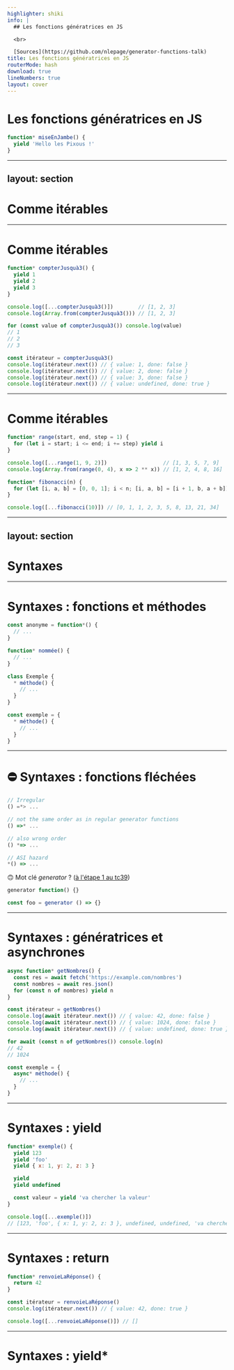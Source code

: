 ```yaml
---
highlighter: shiki
info: |
  ## Les fonctions génératrices en JS

  <br>

  [Sources](https://github.com/nlepage/generator-functions-talk)
title: Les fonctions génératrices en JS
routerMode: hash
download: true
lineNumbers: true
layout: cover
---
```


# Les fonctions génératrices en JS

```js
function* miseEnJambe() {
  yield 'Hello les Pixous !'
}
```

<style>
code {
  @apply text-lg
}
</style>

<!--
## Plan
 - Comme itérables
 - Les syntaxes (fonctions/méthodes, fonctions/méthodes asynchrones, yield, yield*, computed property)
 - Les générateurs
 - Comme code (défaut: contamination comme async/await)
 - Les runners/schedulers (task.js, co, redux-saga, effection, cuillere!)
 - Aller plus loin (effets algébriques)
-->

---
layout: section
---

# Comme itérables

---

# Comme itérables

```js {1-5|1-5,7-8|1-5,10-13|1-5,15-19|all}
function* compterJusquà3() {
  yield 1
  yield 2
  yield 3
}

console.log([...compterJusquà3()])        // [1, 2, 3]
console.log(Array.from(compterJusquà3())) // [1, 2, 3]

for (const value of compterJusquà3()) console.log(value)
// 1
// 2
// 3

const itérateur = compterJusquà3()
console.log(itérateur.next()) // { value: 1, done: false }
console.log(itérateur.next()) // { value: 2, done: false }
console.log(itérateur.next()) // { value: 3, done: false }
console.log(itérateur.next()) // { value: undefined, done: true }
```

---

# Comme itérables

```js {-6|8-|all}
function* range(start, end, step = 1) {
  for (let i = start; i <= end; i += step) yield i
}

console.log([...range(1, 9, 2)])                  // [1, 3, 5, 7, 9]
console.log(Array.from(range(0, 4), x => 2 ** x)) // [1, 2, 4, 8, 16]

function* fibonacci(n) {
  for (let [i, a, b] = [0, 0, 1]; i < n; [i, a, b] = [i + 1, b, a + b]) yield a
}

console.log([...fibonacci(10)]) // [0, 1, 1, 2, 3, 5, 8, 13, 21, 34]
```

<style>
code {
  @apply text-base
}
</style>

---
layout: section
---

# Syntaxes

---

# Syntaxes : fonctions et méthodes

```js {1-3|5-7|9-13|15-19|all}
const anonyme = function*() {
  // ...
}

function* nommée() {
  // ...
}

class Exemple {
  * méthode() {
    // ...
  }
}

const exemple = {
  * méthode() {
    // ...
  }
}
```

---

# ⛔ Syntaxes : fonctions fléchées

```js
// Irregular
() =*> ...

// not the same order as in regular generator functions
() =>* ...

// also wrong order
() *=> ...

// ASI hazard
*() => ...
```

🙃 Mot clé *generator* ? ([à l'étape 1 au tc39](https://github.com/tc39/proposal-generator-arrow-functions)) 

```js
generator function() {}

const foo = generator () => {}
```

---

# Syntaxes : génératrices et asynchrones

```js {-5|2-3|4|7-10|12-14|16-|all}
async function* getNombres() {
  const res = await fetch('https://example.com/nombres')
  const nombres = await res.json()
  for (const n of nombres) yield n
}

const itérateur = getNombres()
console.log(await itérateur.next()) // { value: 42, done: false }
console.log(await itérateur.next()) // { value: 1024, done: false }
console.log(await itérateur.next()) // { value: undefined, done: true }

for await (const n of getNombres()) console.log(n)
// 42
// 1024

const exemple = {
  async* méthode() {
    // ...
  }
}
```

---

# Syntaxes : yield

```js {-10|2-4|6-7|9|12-|all}
function* exemple() {
  yield 123
  yield 'foo'
  yield { x: 1, y: 2, z: 3 }

  yield
  yield undefined

  const valeur = yield 'va chercher la valeur'
}

console.log([...exemple()])
// [123, 'foo', { x: 1, y: 2, z: 3 }, undefined, undefined, 'va chercher la valeur']
```

<style>
code {
  @apply text-base
}
</style>

---

# Syntaxes : return

```js {-3|5-6|8|all}
function* renvoieLaRéponse() {
  return 42
}

const itérateur = renvoieLaRéponse()
console.log(itérateur.next()) // { value: 42, done: true }

console.log([...renvoieLaRéponse()]) // []
```

<style>
code {
  @apply text-lg
}
</style>

---

# Syntaxes : yield*
